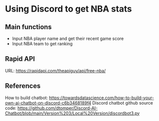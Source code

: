 # Using Discord to get NBA stats

## Main functions

- Input NBA player name and get their recent game score
- Input NBA team to get ranking

## Rapid API

URL: https://rapidapi.com/theapiguy/api/free-nba/

## References

How to build chatbot: https://towardsdatascience.com/how-to-build-your-own-ai-chatbot-on-discord-c6b3468189f4
Discord chatbot github source code: https://github.com/dtomper/Discord-AI-Chatbot/blob/main/Version%203/Local%20Version/discordbot3.py
